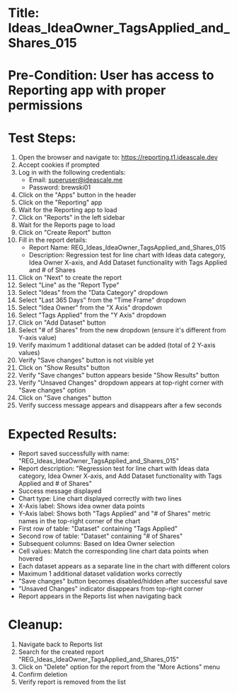 # Title: Ideas_IdeaOwner_TagsApplied_and_Shares_015

# Pre-Condition: User has access to Reporting app with proper permissions

# Test Steps:
1. Open the browser and navigate to: https://reporting.t1.ideascale.dev
2. Accept cookies if prompted
3. Log in with the following credentials:
   - Email: superuser@ideascale.me
   - Password: brewski01
4. Click on the "Apps" button in the header
5. Click on the "Reporting" app
6. Wait for the Reporting app to load
7. Click on "Reports" in the left sidebar
8. Wait for the Reports page to load
9. Click on "Create Report" button
10. Fill in the report details:
    - Report Name: REG_Ideas_IdeaOwner_TagsApplied_and_Shares_015
    - Description: Regression test for line chart with Ideas data category, Idea Owner X-axis, and Add Dataset functionality with Tags Applied and # of Shares
11. Click on "Next" to create the report
12. Select "Line" as the "Report Type"
13. Select "Ideas" from the "Data Category" dropdown
14. Select "Last 365 Days" from the "Time Frame" dropdown
15. Select "Idea Owner" from the "X Axis" dropdown
16. Select "Tags Applied" from the "Y Axis" dropdown
17. Click on "Add Dataset" button
18. Select "# of Shares" from the new dropdown (ensure it's different from Y-axis value)
19. Verify maximum 1 additional dataset can be added (total of 2 Y-axis values)
20. Verify "Save changes" button is not visible yet
21. Click on "Show Results" button
22. Verify "Save changes" button appears beside "Show Results" button
23. Verify "Unsaved Changes" dropdown appears at top-right corner with "Save changes" option
24. Click on "Save changes" button
25. Verify success message appears and disappears after a few seconds

# Expected Results:
- Report saved successfully with name: "REG_Ideas_IdeaOwner_TagsApplied_and_Shares_015"
- Report description: "Regression test for line chart with Ideas data category, Idea Owner X-axis, and Add Dataset functionality with Tags Applied and # of Shares"
- Success message displayed
- Chart type: Line chart displayed correctly with two lines
- X-Axis label: Shows idea owner data points
- Y-Axis label: Shows both "Tags Applied" and "# of Shares" metric names in the top-right corner of the chart
- First row of table: "Dataset" containing "Tags Applied"
- Second row of table: "Dataset" containing "# of Shares"
- Subsequent columns: Based on Idea Owner selection
- Cell values: Match the corresponding line chart data points when hovered
- Each dataset appears as a separate line in the chart with different colors
- Maximum 1 additional dataset validation works correctly
- "Save changes" button becomes disabled/hidden after successful save
- "Unsaved Changes" indicator disappears from top-right corner
- Report appears in the Reports list when navigating back

# Cleanup:
1. Navigate back to Reports list
2. Search for the created report "REG_Ideas_IdeaOwner_TagsApplied_and_Shares_015"
3. Click on "Delete" option for the report from the "More Actions" menu
4. Confirm deletion
5. Verify report is removed from the list